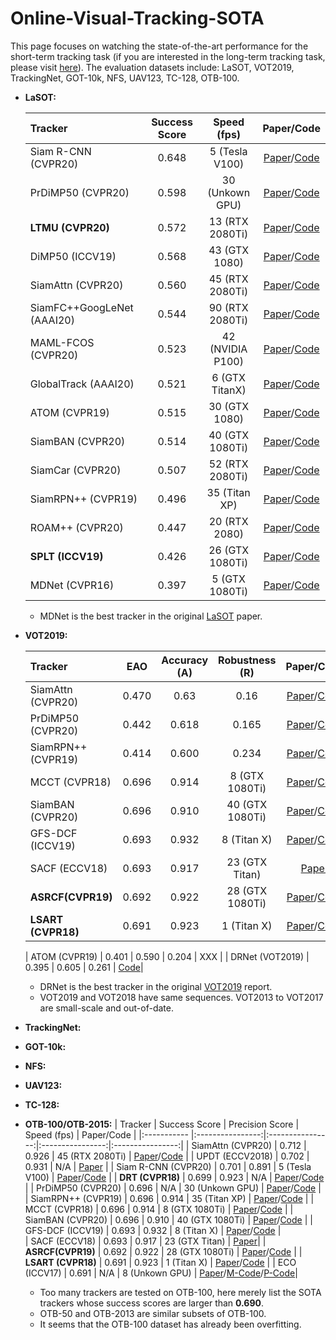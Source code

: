 # Online-Visual-Tracking-SOTA

This page focuses on watching the state-of-the-art performance for the short-term tracking task (if you are interested in the long-term tracking task, please visit [here](https://github.com/wangdongdut/Long-term-Visual-Tracking)). The evaluation datasets include: 
LaSOT, VOT2019, TrackingNet, GOT-10k, NFS, UAV123, TC-128, OTB-100. 

* **LaSOT:**

     | Tracker                   | Success Score    | Speed (fps) | Paper/Code |
     |:-----------               |:----------------:|:----------------:|:----------------:|
     | Siam R-CNN (CVPR20)       | 0.648  |  5 (Tesla V100) |   [Paper](https://arxiv.org/pdf/1911.12836.pdf)/[Code](https://github.com/VisualComputingInstitute/SiamR-CNN) |
     | PrDiMP50 (CVPR20)         | 0.598  |  30 (Unkown GPU)  |   [Paper](https://arxiv.org/pdf/2003.12565.pdf)/[Code](https://github.com/visionml/pytracking)  |
     | **LTMU (CVPR20)**         | 0.572  |  13 (RTX 2080Ti)  |   [Paper](https://arxiv.org/abs/2004.00305)/[Code](https://github.com/Daikenan/LTMU) |
     | DiMP50 (ICCV19)           | 0.568  |  43 (GTX 1080)    |   [Paper](https://arxiv.org/pdf/1904.07220.pdf)/[Code](https://github.com/visionml/pytracking)  |
     | SiamAttn (CVPR20)         | 0.560  |  45 (RTX 2080Ti)  |   [Paper](https://arxiv.org/pdf/2004.06711.pdf)/[Code]() |
     | SiamFC++GoogLeNet (AAAI20)| 0.544  |  90 (RTX 2080Ti)  |   [Paper](https://arxiv.org/pdf/1911.06188.pdf)/[Code](https://github.com/MegviiDetection/video_analyst) |
     | MAML-FCOS (CVPR20)        | 0.523  |  42 (NVIDIA P100) |   [Paper](https://arxiv.org/pdf/2004.00830.pdf)/[Code]() |
     | GlobalTrack (AAAI20)      | 0.521  |  6 (GTX TitanX)   |   [Paper](https://arxiv.org/abs/1912.08531)/[Code](https://github.com/huanglianghua/GlobalTrack) |
     | ATOM (CVPR19)             | 0.515  |  30 (GTX 1080)    |   [Paper](https://arxiv.org/pdf/1811.07628.pdf)/[Code](https://github.com/visionml/pytracking)  |
     | SiamBAN (CVPR20)          | 0.514  |  40 (GTX 1080Ti)  |   [Paper](https://arxiv.org/pdf/2003.06761.pdf)/[Code](https://github.com/hqucv/siamban) |  
     | SiamCar (CVPR20)          | 0.507  |  52 (RTX 2080Ti)  |   [Paper](https://arxiv.org/pdf/1911.07241.pdf)/[Code](https://github.com/ohhhyeahhh/SiamCAR) |   
     | SiamRPN++ (CVPR19)        | 0.496  |  35 (Titan XP)    |   [Paper](http://openaccess.thecvf.com/content_CVPR_2019/papers/Li_SiamRPN_Evolution_of_Siamese_Visual_Tracking_With_Very_Deep_Networks_CVPR_2019_paper.pdf)/[Code](https://github.com/STVIR/pysot) |
     | ROAM++ (CVPR20)           | 0.447  |  20 (RTX 2080)|  [Paper](https://arxiv.org/pdf/1907.12006.pdf)/[Code](https://github.com/skyoung/ROAM) |
     | **SPLT (ICCV19)**         | 0.426  |  26 (GTX 1080Ti)       |      [Paper](http://openaccess.thecvf.com/content_ICCV_2019/papers/Yan_Skimming-Perusal_Tracking_A_Framework_for_Real-Time_and_Robust_Long-Term_Tracking_ICCV_2019_paper.pdf)/[Code](https://github.com/iiau-tracker/SPLT) |
     | MDNet (CVPR16)            | 0.397  |  5 (GTX 1080Ti)       | [Paper](https://www.cv-foundation.org/openaccess/content_cvpr_2016/papers/Nam_Learning_Multi-Domain_Convolutional_CVPR_2016_paper.pdf)/[Code](https://github.com/hyeonseobnam/py-MDNet) |

    * MDNet is the best tracker in the original [LaSOT](https://cis.temple.edu/lasot/) paper. 

* **VOT2019:**   

     | Tracker                   | EAO    | Accuracy (A) | Robustness (R) | Paper/Code |
     |:-----------               |:----------------:|:----------------:|:----------------:|:----------------:|
     | SiamAttn (CVPR20)         | 0.470  |  0.63   | 0.16    | [Paper](https://arxiv.org/pdf/2004.06711.pdf)/[Code]() |
     | PrDiMP50 (CVPR20)         | 0.442  |  0.618  | 0.165   | [Paper](https://arxiv.org/pdf/2003.12565.pdf)/[Code](https://github.com/visionml/pytracking)  |  
     | SiamRPN++ (CVPR19)        | 0.414  |  0.600  | 0.234   | [Paper](http://openaccess.thecvf.com/content_CVPR_2019/papers/Li_SiamRPN_Evolution_of_Siamese_Visual_Tracking_With_Very_Deep_Networks_CVPR_2019_paper.pdf)/[Code](https://github.com/STVIR/pysot) |
     | MCCT (CVPR18)             | 0.696  | 0.914  | 8 (GTX 1080Ti)   | [Paper](http://openaccess.thecvf.com/content_cvpr_2018/papers/Wang_Multi-Cue_Correlation_Filters_CVPR_2018_paper.pdf)/[Code](https://github.com/594422814/MCCT) |
     | SiamBAN (CVPR20)          | 0.696  | 0.910  | 40 (GTX 1080Ti)  | [Paper](https://arxiv.org/pdf/2003.06761.pdf)/[Code](https://github.com/hqucv/siamban) | 
     | GFS-DCF (ICCV19)          | 0.693  | 0.932  |  8 (Titan X)     | [Paper](http://openaccess.thecvf.com/content_ICCV_2019/papers/Xu_Joint_Group_Feature_Selection_and_Discriminative_Filter_Learning_for_Robust_ICCV_2019_paper.pdf)/[Code](https://github.com/XU-TIANYANG/GFS-DCF) |    
     | SACF (ECCV18)             | 0.693  | 0.917  | 23 (GTX Titan)   | [Paper](http://openaccess.thecvf.com/content_ECCV_2018/papers/mengdan_zhang_Visual_Tracking_via_ECCV_2018_paper.pdf)|
     | **ASRCF(CVPR19)**             | 0.692  | 0.922  | 28 (GTX 1080Ti)  | [Paper](http://openaccess.thecvf.com/content_CVPR_2019/papers/Dai_Visual_Tracking_via_Adaptive_Spatially-Regularized_Correlation_Filters_CVPR_2019_paper.pdf)/[Code](https://github.com/Daikenan/ASRCF) |
     | **LSART (CVPR18)**            | 0.691  | 0.923  |  1 (Titan X)     | [Paper](http://openaccess.thecvf.com/content_cvpr_2018/papers/Sun_Learning_Spatial-Aware_Regressions_CVPR_2018_paper.pdf)/[Code](https://github.com/cswaynecool/LSART) |
     
     | ATOM (CVPR19)                | 0.401  | 0.590  |  0.204  | XXX |
     | DRNet (VOT2019)              | 0.395  | 0.605  |  0.261  | [Code](https://github.com/ShuaiBai623/DRNet)|
     
     
     
     
     
     

    * DRNet is the best tracker in the original [VOT2019](http://prints.vicos.si/publications/375) report. 
    * VOT2019 and VOT2018 have same sequences. VOT2013 to VOT2017 are small-scale and out-of-date. 

* **TrackingNet:**

* **GOT-10k:**

* **NFS:**

* **UAV123:**

* **TC-128:**

* **OTB-100/OTB-2015:**
     | Tracker                   | Success Score    | Precision Score | Speed (fps) | Paper/Code |
     |:-----------               |:----------------:|:----------------:|:----------------:|:----------------:|
     | SiamAttn (CVPR20)         | 0.712  | 0.926  | 45 (RTX 2080Ti)  | [Paper](https://arxiv.org/pdf/2004.06711.pdf)/[Code]() |
     | UPDT (ECCV2018)           | 0.702  | 0.931  |      N/A            | [Paper](http://openaccess.thecvf.com/content_ECCV_2018/papers/Goutam_Bhat_Unveiling_the_Power_ECCV_2018_paper.pdf)          |
     | Siam R-CNN (CVPR20)       | 0.701  | 0.891  | 5 (Tesla V100)   | [Paper](https://arxiv.org/pdf/1911.12836.pdf)/[Code](https://github.com/VisualComputingInstitute/SiamR-CNN) |
     | **DRT (CVPR18)**              | 0.699  | 0.923  |        N/A       | [Paper](http://openaccess.thecvf.com/content_cvpr_2018/papers/Sun_Correlation_Tracking_via_CVPR_2018_paper.pdf)/[Code](https://github.com/cswaynecool/DRT) |
     | PrDiMP50 (CVPR20)         | 0.696  |  N/A   | 30 (Unkown GPU)  | [Paper](https://arxiv.org/pdf/2003.12565.pdf)/[Code](https://github.com/visionml/pytracking)  |  
     | SiamRPN++ (CVPR19)        | 0.696  | 0.914  | 35 (Titan XP)    | [Paper](http://openaccess.thecvf.com/content_CVPR_2019/papers/Li_SiamRPN_Evolution_of_Siamese_Visual_Tracking_With_Very_Deep_Networks_CVPR_2019_paper.pdf)/[Code](https://github.com/STVIR/pysot) |
     | MCCT (CVPR18)             | 0.696  | 0.914  | 8 (GTX 1080Ti)   | [Paper](http://openaccess.thecvf.com/content_cvpr_2018/papers/Wang_Multi-Cue_Correlation_Filters_CVPR_2018_paper.pdf)/[Code](https://github.com/594422814/MCCT) |
     | SiamBAN (CVPR20)          | 0.696  | 0.910  | 40 (GTX 1080Ti)  | [Paper](https://arxiv.org/pdf/2003.06761.pdf)/[Code](https://github.com/hqucv/siamban) | 
     | GFS-DCF (ICCV19)          | 0.693  | 0.932  |  8 (Titan X)     | [Paper](http://openaccess.thecvf.com/content_ICCV_2019/papers/Xu_Joint_Group_Feature_Selection_and_Discriminative_Filter_Learning_for_Robust_ICCV_2019_paper.pdf)/[Code](https://github.com/XU-TIANYANG/GFS-DCF) |    
     | SACF (ECCV18)             | 0.693  | 0.917  | 23 (GTX Titan)   | [Paper](http://openaccess.thecvf.com/content_ECCV_2018/papers/mengdan_zhang_Visual_Tracking_via_ECCV_2018_paper.pdf)|
     | **ASRCF(CVPR19)**             | 0.692  | 0.922  | 28 (GTX 1080Ti)  | [Paper](http://openaccess.thecvf.com/content_CVPR_2019/papers/Dai_Visual_Tracking_via_Adaptive_Spatially-Regularized_Correlation_Filters_CVPR_2019_paper.pdf)/[Code](https://github.com/Daikenan/ASRCF) |
     | **LSART (CVPR18)**            | 0.691  | 0.923  |  1 (Titan X)     | [Paper](http://openaccess.thecvf.com/content_cvpr_2018/papers/Sun_Learning_Spatial-Aware_Regressions_CVPR_2018_paper.pdf)/[Code](https://github.com/cswaynecool/LSART) |
     | ECO (ICCV17)              | 0.691  | N/A  |    8 (Unkown GPU)  | [Paper](http://openaccess.thecvf.com/content_cvpr_2017/papers/Danelljan_ECO_Efficient_Convolution_CVPR_2017_paper.pdf)/[M-Code](https://github.com/martin-danelljan/ECO)/[P-Code](https://github.com/visionml/pytracking)|

    * Too many trackers are tested on OTB-100, here merely list the SOTA trackers whose success scores are larger than **0.690**. 
    * OTB-50 and OTB-2013 are similar subsets of OTB-100. 
    * It seems that the OTB-100 dataset has already been overfitting. 
